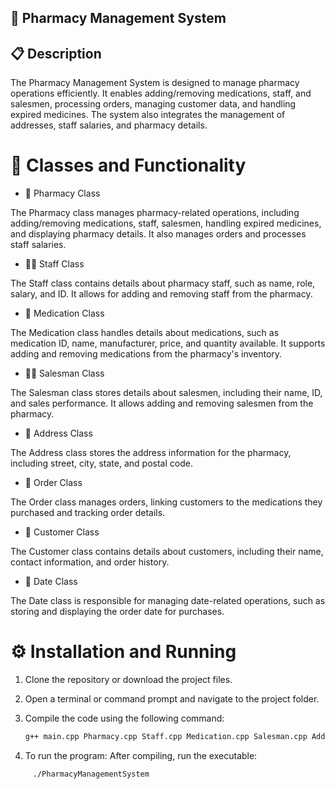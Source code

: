 ## 🏥 Pharmacy Management System


## 📋 Description

The Pharmacy Management System is designed to manage pharmacy operations efficiently. It enables adding/removing medications, staff, and salesmen, processing orders, managing customer data, and handling expired medicines. The system also integrates the management of addresses, staff salaries, and pharmacy details.

# 💊 Classes and Functionality

* 🏪 Pharmacy Class

The Pharmacy class manages pharmacy-related operations, including adding/removing medications, staff, salesmen, handling expired medicines, and displaying pharmacy details. It also manages orders and processes staff salaries.

* 👩‍⚕️ Staff Class

The Staff class contains details about pharmacy staff, such as name, role, salary, and ID. It allows for adding and removing staff from the pharmacy.

* 💊 Medication Class

The Medication class handles details about medications, such as medication ID, name, manufacturer, price, and quantity available. It supports adding and removing medications from the pharmacy's inventory.

* 🧑‍💼 Salesman Class

The Salesman class stores details about salesmen, including their name, ID, and sales performance. It allows adding and removing salesmen from the pharmacy.

* 📍 Address Class

The Address class stores the address information for the pharmacy, including street, city, state, and postal code.

* 🛒 Order Class

The Order class manages orders, linking customers to the medications they purchased and tracking order details.

* 👤 Customer Class

The Customer class contains details about customers, including their name, contact information, and order history.

* 📅 Date Class

The Date class is responsible for managing date-related operations, such as storing and displaying the order date for purchases.



# ⚙️ Installation and Running

1. Clone the repository or download the project files.
2. Open a terminal or command prompt and navigate to the project folder.
3. Compile the code using the following command:

   ```bash
   g++ main.cpp Pharmacy.cpp Staff.cpp Medication.cpp Salesman.cpp Address.cpp Order.cpp Customer.cpp Date.cpp -o PharmacyManagementSystem

 4. To run the program: After compiling, run the executable:

```bash
     ./PharmacyManagementSystem

